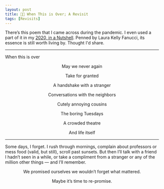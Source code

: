 ```yaml
---
layout: post
title: 🤞🏻 When This is Over; A Revisit
tags: [Revisits]
---
```


There’s this poem that I came across during the pandemic. I even used a part of it in my [2020, in a Nutshell](https://thefuzz25.github.io/ian). Penned by Laura Kelly Fanucci, its essence is still worth living by. Thought I'd share.
<hr class="dots">

<span style="color: var(--green-clr); text-align: center;">
When this is over

May we never again

Take for granted

A handshake with a stranger

Conversations with the neighbors

Cutely annoying cousins 

The boring Tuesdays

A crowded theatre

And life itself
</span>

<hr class="dots">
Some days, I forget. I rush through mornings, complain about professors or mess food (valid, but still), scroll past sunsets. But then I’ll talk with a friend I hadn’t seen in a while, or take a compliment from a stranger or any of the million other things — and I’ll remember.

We promised ourselves we wouldn’t forget what mattered.

Maybe it’s time to re-promise.
